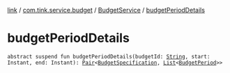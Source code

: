 [link](../../index.md) / [com.tink.service.budget](../index.md) / [BudgetService](index.md) / [budgetPeriodDetails](./budget-period-details.md)

# budgetPeriodDetails

`abstract suspend fun budgetPeriodDetails(budgetId: `[`String`](https://kotlinlang.org/api/latest/jvm/stdlib/kotlin/-string/index.html)`, start: Instant, end: Instant): `[`Pair`](https://kotlinlang.org/api/latest/jvm/stdlib/kotlin/-pair/index.html)`<`[`BudgetSpecification`](../../com.tink.model.budget/-budget-specification.md)`, `[`List`](https://kotlinlang.org/api/latest/jvm/stdlib/kotlin.collections/-list/index.html)`<`[`BudgetPeriod`](../../com.tink.model.budget/-budget-period.md)`>>`